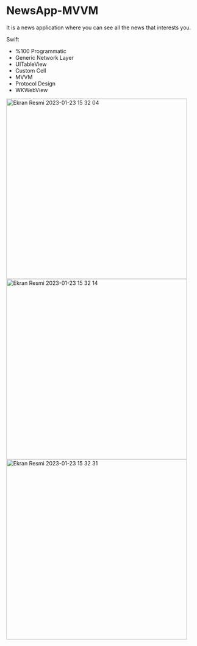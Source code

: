 # NewsApp-MVVM
It is a news application where you can see all the news that interests you.

Swift
* %100 Programmatic
* Generic Network Layer
* UITableView
* Custom Cell
* MVVM
* Protocol Design
* WKWebView
<img width="473" alt="Ekran Resmi 2023-01-23 15 32 04" src="https://user-images.githubusercontent.com/96394804/214041921-937ef60c-24c0-4c71-a7f0-0483be3eeed9.png">
<img width="473" alt="Ekran Resmi 2023-01-23 15 32 14" src="https://user-images.githubusercontent.com/96394804/214041932-c80d5d19-d427-46e0-99b1-8bdec3e5d251.png">
<img width="473" alt="Ekran Resmi 2023-01-23 15 32 31" src="https://user-images.githubusercontent.com/96394804/214041939-69210f68-a421-4f2e-a170-15d907b487b2.png">
